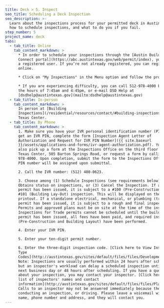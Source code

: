 ```yaml
---
title: Deck > 5. Inspect
seo_title: Scheduling a Deck Inspection
seo_description: >-
  Learn about the inspections process for your permitted deck in Austin, Texas,
  how to schedule inspections, and what to do you if you fail.
step_number: 5
project_name: deck
tabs:
  - tab_title: Online
    tab_content_markdown: >
      * In order to schedule your inspections through the [Austin Build +
      Connect portal](https://abc.austintexas.gov/web/permit/index), you must be
      a registered user. If you’re not already registered, you can register
      online.

      * Click on "My Inspections" in the Menu option and follow the prompts.

      * If you are experiencing difficulty, you can call 512-978-4000 between
      the hours of 7:45am and 4:45pm, or e-mail DSD Help at
      [dsdhelp@austintexas.gov](mailto:dsdhelp@austintexas.gov)
  - tab_title: In-person
    tab_content_markdown: >
      In person at [Building
      Inspections](/residential/resources/contact/#building-inspections) at One
      Texas Center.
  - tab_title: By Phone
    tab_content_markdown: >
      1. Make sure you have your IVR personal identification number (PIN). To
      get an IVR PIN, complete the form [Inspection Agent Letter of
      Authorization and Request for IVR PIN Number]({{ site.baseurl
      }}/assets/applications-and-forms/ivr-agent-authorization.pdf). You can
      also pick up a form at the Inspections Office on the third floor of One
      Texas Center, 505 Barton Springs Road, or request a form by calling (512)
      978-4000. Upon completion, submit the form to the Inspections Office and a
      PIN number will be assigned upon submittal.

      2. Call the IVR number: (512) 480-0623.   

      3. Choose among (1) Schedule Inspections (see requirements below); (2)
      Obtains status on inspections, or (3) Cancel the Inspection. If a building
      permit has been issued, it is subject to a #100 (Pre-Construction) and
      #101 (Building Lay-Out) inspection. This will be displayed on the permit
      printout. If a standalone electrical, mechanical, or plumbing (trade)
      permit has been issued, it is subject to a rough and final inspection.
      Permits and approved plans must be on site at the time of the inspection.
      Inspections for Trade permits cannot be scheduled until the building
      permit has been issued, all fees have been paid, and required inspections
      (Pre-Construction and Building Layout) have been performed.   

      4. Enter your IVR PIN.

      5. Enter your ten-digit permit number.

      6. Enter the three-digit inspection code. [Click here to View Inspection
      Type
      Codes](http://austintexas.gov/sites/default/files/files/Development_Services/Inspection_Types.pdf).
      Note: Inspections are usually performed within 24 hours after scheduling,
      but an inspector's workload can delay a scheduled inspection until the
      next business day or 48 hours after scheduling. If you have a question
      about your inspection, you may contact your inspector. [Click here for a
      list of inspectors' names and contact
      information](http://austintexas.gov/sites/default/files/files/Planning/Building_Inspection/staff_contacts.pdf).
      Calls to an inspector may not be answered immediately because they are
      conducting an inspection, or driving. Please leave a voicemail with your
      name, phone number and address, and they will contact you.
---
```




